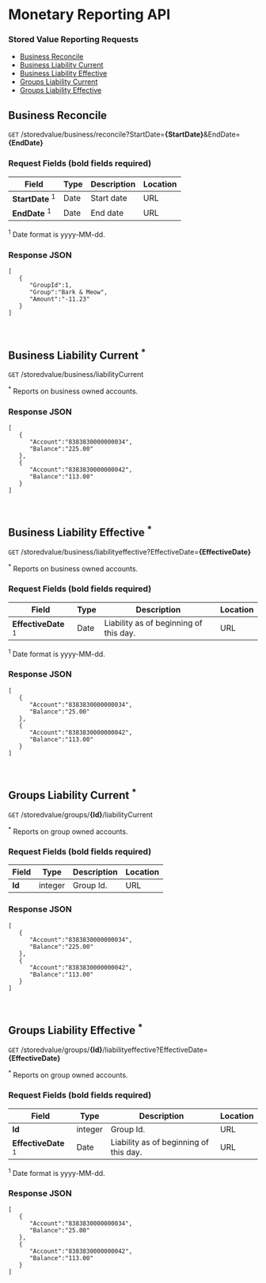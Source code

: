 
# Monetary Reporting API

### Stored Value Reporting Requests
* [Business Reconcile](#business-reconcile)
* [Business Liability Current](#business-liability-current)
* [Business Liability Effective](#business-liability-effective)
* [Groups Liability Current](#groups-liability-current)
* [Groups Liability Effective](#groups-liability-effective)

## Business Reconcile

`GET` /storedvalue/business/reconcile?StartDate=**{StartDate}**&EndDate=**{EndDate}**

### Request Fields (**bold** fields required)
| Field                         | Type    | Description              | Location |
|-------------------------------|---------|--------------------------|----------|
| **StartDate** <sup>1</sup>    | Date    | Start date               | URL      |
| **EndDate** <sup>1</sup>      | Date    | End date                 | URL      |

<sup>1</sup> Date format is yyyy-MM-dd.<br />

### Response JSON
```
[  
   {  
      "GroupId":1,
      "Group":"Bark & Meow",
      "Amount":"-11.23"
   }
]
```
<br />

## Business Liability Current <sup>*</sup>

`GET` /storedvalue/business/liabilityCurrent

<sup>*</sup> Reports on business owned accounts.<br />

### Response JSON
```
[  
   {  
      "Account":"8383830000000034",
      "Balance":"225.00"
   },
   {  
      "Account":"8383830000000042",
      "Balance":"113.00"
   }
]
```
<br />

## Business Liability Effective <sup>*</sup>

`GET` /storedvalue/business/liabilityeffective?EffectiveDate=**{EffectiveDate}**

<sup>*</sup> Reports on business owned accounts.<br />

### Request Fields (**bold** fields required)
| Field                          | Type    | Description              | Location |
|--------------------------------|---------|--------------------------|----------|
| **EffectiveDate** <sup>1</sup> | Date    | Liability as of beginning of this day. | URL      |

<sup>1</sup> Date format is yyyy-MM-dd.<br />

### Response JSON
```
[  
   {  
      "Account":"8383830000000034",
      "Balance":"25.00"
   },
   {  
      "Account":"8383830000000042",
      "Balance":"113.00"
   }
]
```
<br />

## Groups Liability Current <sup>*</sup>

`GET` /storedvalue/groups/**{Id}**/liabilityCurrent

<sup>*</sup> Reports on group owned accounts.<br />

### Request Fields (**bold** fields required)
| Field                          | Type    | Description              | Location |
|--------------------------------|---------|--------------------------|----------|
| **Id**                         | integer | Group Id.                | URL      |


### Response JSON
```
[  
   {  
      "Account":"8383830000000034",
      "Balance":"225.00"
   },
   {  
      "Account":"8383830000000042",
      "Balance":"113.00"
   }
]
```
<br />

## Groups Liability Effective <sup>*</sup>

`GET` /storedvalue/groups/**{Id}**/liabilityeffective?EffectiveDate=**{EffectiveDate}**

<sup>*</sup> Reports on group owned accounts.<br />

### Request Fields (**bold** fields required)
| Field                          | Type    | Description              | Location |
|--------------------------------|---------|--------------------------|----------|
| **Id**                         | integer | Group Id.                | URL      |
| **EffectiveDate** <sup>1</sup> | Date    | Liability as of beginning of this day. | URL      |

<sup>1</sup> Date format is yyyy-MM-dd.<br />

### Response JSON
```
[  
   {  
      "Account":"8383830000000034",
      "Balance":"25.00"
   },
   {  
      "Account":"8383830000000042",
      "Balance":"113.00"
   }
]
```
<br />

